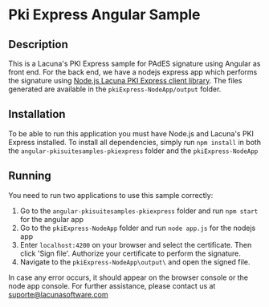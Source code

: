 # Pki Express Angular Sample
## Description
This is a Lacuna's PKI Express sample for PAdES signature using Angular as front end. For the back end, we have a nodejs express app which performs the signature using
[Node.js Lacuna PKI Express client library](https://www.npmjs.com/package/pki-express). The files generated are available in the `pkiExpress-NodeApp/output` folder. 
## Installation
To be able to run this application you must have Node.js and Lacuna's PKI Express installed.
To install all dependencies, simply run `npm install` in both the `angular-pkisuitesamples-pkiexpress` folder and the `pkiExpress-NodeApp`

## Running
You need to run two applications to use this sample correctly:
1. Go to the `angular-pkisuitesamples-pkiexpress` folder and run `npm start` for the angular app
2. Go to the `pkiExpress-NodeApp` folder and run `node app.js` for the nodejs app
3. Enter `localhost:4200` on your browser and select the certificate. Then click 'Sign file'. Authorize your certificate to perform the signature.
4. Navigate to the `pkiExpress-NodeApp\output\` and open the signed file.

In case any error occurs, it should appear on the browser console or the node app console. 
For further assistance, please contact us at [suporte@lacunasoftware.com](suporte@lacunasoftware.com)